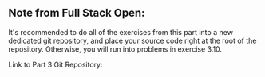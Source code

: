 ## Note from Full Stack Open:

It's recommended to do all of the exercises from this part into a new dedicated git repository, and place your source code right at the root of the repository. Otherwise, you will run into problems in exercise 3.10.

Link to Part 3 Git Repository:
